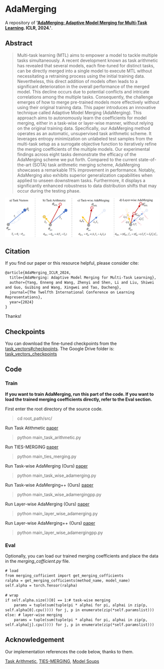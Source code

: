 # AdaMerging

A repository of **'[AdaMerging: Adaptive Model Merging for Multi-Task Learning](https://arxiv.org/abs/2310.02575). ICLR, 2024.'**.


## Abstract
> Multi-task learning (MTL) aims to empower a model to tackle multiple tasks simultaneously. A recent development known as task arithmetic has revealed that several models, each fine-tuned for distinct tasks, can be directly merged into a single model to execute MTL without necessitating a retraining process using the initial training data. Nevertheless, this direct addition of models often leads to a significant deterioration in the overall performance of the merged model. This decline occurs due to potential conflicts and intricate correlations among the multiple tasks. Consequently, the challenge emerges of how to merge pre-trained models more effectively without using their original training data. This paper introduces an innovative technique called Adaptive Model Merging (AdaMerging). This approach aims to autonomously learn the coefficients for model merging, either in a task-wise or layer-wise manner, without relying on the original training data. Specifically, our AdaMerging method operates as an automatic, unsupervised task arithmetic scheme. It leverages entropy minimization on unlabeled test samples from the multi-task setup as a surrogate objective function to iteratively refine the merging coefficients of the multiple models. Our experimental findings across eight tasks demonstrate the efficacy of the AdaMerging scheme we put forth. Compared to the current state-of-the-art (SOTA) task arithmetic merging scheme, AdaMerging showcases a remarkable 11\% improvement in performance. Notably, AdaMerging also exhibits superior generalization capabilities when applied to unseen downstream tasks. Furthermore, it displays a significantly enhanced robustness to data distribution shifts that may occur during the testing phase.

<center>
<img src="./AdaMerging.png" alt="AdaMerging" width="800"/>
</center>


## Citation
If you find our paper or this resource helpful, please consider cite:
```
@article{AdaMerging_ICLR_2024,
  title={AdaMerging: Adaptive Model Merging for Multi-Task Learning},
  author={Yang, Enneng and Wang, Zhenyi and Shen, Li and Liu, Shiwei and Guo, Guibing and Wang, Xingwei and Tao, Dacheng},
  journal={The Twelfth International Conference on Learning Representations},
  year={2024}
}
```
Thanks!


## Checkpoints

You can download the fine-tuned checkpoints from the [task_vectors#checkpoints](https://github.com/mlfoundations/task_vectors#checkpoints).
The Google Drive folder is: [task_vectors_checkpoints](https://drive.google.com/drive/folders/1u_Tva6x0p6oxu5Eo0ZZsf-520Cc_3MKw)

## Code

### Train

**If you want to train AdaMerging, run this part of the code. If you want to load the trained merging coefficients directly, refer to the Eval section.**

First enter the root directory of the source code.
> cd root_path/src/

Run Task Atithmetic [paper](https://arxiv.org/abs/2212.04089)
> python main_task_arithmetic.py

Run TIES-MERGING [paper](https://arxiv.org/abs/2306.01708)
> python main_ties_merging.py

Run Task-wise AdaMerging (Ours) [paper](https://arxiv.org/abs/2310.02575)
> python main_task_wise_adamerging.py

Run Task-wise AdaMerging++ (Ours) [paper](https://arxiv.org/abs/2310.02575)
> python main_task_wise_adamergingpp.py

Run Layer-wise AdaMerging (Ours) [paper](https://arxiv.org/abs/2310.02575)
> python main_layer_wise_adamerging.py

Run Layer-wise AdaMerging++ (Ours) [paper](https://arxiv.org/abs/2310.02575)
> python main_layer_wise_adamergingpp.py

### Eval
Optionally, you can load our trained merging coefficients and place the data in the *merging_cofficient.py* file.

```
# load
from merging_cofficient import get_merging_cofficients
ralpha = get_merging_cofficients(method_name, model_name)  
self.alpha = torch.Tensor(ralpha)

# wrap
if self.alpha.size()[0] == 1:# task-wise merging
    params = tuple(sum(tuple(pi * alphai for pi, alphai in zip(p, self.alpha[0].cpu()))) for j, p in enumerate(zip(*self.paramslist)))
else: # layer-wise merging
    params = tuple(sum(tuple(pi * alphai for pi, alphai in zip(p, self.alpha[j].cpu()))) for j, p in enumerate(zip(*self.paramslist)))
```



## Acknowledgement
Our implementation references the code below, thanks to them.

[Task Arithmetic](https://github.com/mlfoundations/task_vectors), [TIES-MERGING](https://github.com/prateeky2806/ties-merging/tree/main), [Model Soups](https://github.com/mlfoundations/model-soups)
